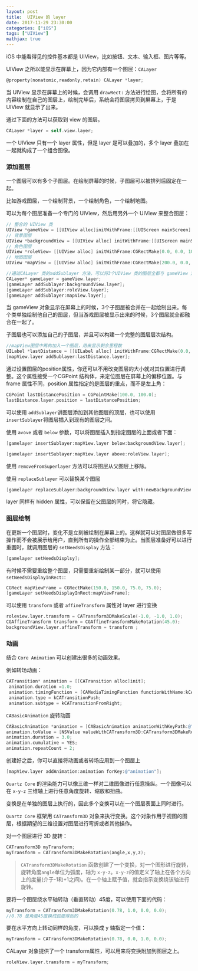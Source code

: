 ```yaml
---
layout: post
title:  UIView 的 layer
date: 2017-11-29 23:30:00
categories: ["iOS"]
tags: ["UIView"] 
mathjax: true
---
```



iOS 中能看得见的控件基本都是 UIView，比如按钮、文本、输入框、图片等等。

UIView 之所以能显示在屏幕上，因为它内部有一个图层：`CALayer`

```objectivec
@property(nonatomic,readonly,retain) CALayer *layer;
```

当 UIView 显示在屏幕上的时候，会调用 `drawRect:` 方法进行绘图，会将所有的内容绘制在自己的图层上，绘制完毕后，系统会将图层拷贝到屏幕上，于是 UIView 就显示了出来。

通过下面的方法可以获取到 view 的图层。

```objectivec 
CALayer *layer = self.view.layer;
```

一个 UIView 只有一个 layer 属性，但是 layer 是可以叠加的，多个 layer 叠加在一起就构成了一个组合图像。

### 添加图层

一个图层可以有多个子图层。在绘制屏幕的时候，子图层可以被排列后固定在一起。

比如游戏图层，一个绘制背景，一个绘制角色，一个绘制地图。

可以为每个图层准备一个专门的 UIView，然后用另外一个 UIView 来整合图层：

```objectivec
// 整合的 UIView 类
UIView *gameView = [[UIView alloc]initWithFrame:[[UIScreen mainScreen] applicationFrame]];  
// 背景图层
UIView *backgroundView = [[UIView alloc] initWithFrame:[[UIScreen mainScreen] applicationFrame]];  
// 角色图层
UIView *roleView= [[UIView alloc] initWithFrame:CGRectMake(0.0, 0.0, 100.0, 200.0)];  
// 地图图层
UIView *mapView = [[UIView alloc] initWithFrame:CGRectMake(200.0, 0.0, 100.0, 100.0)];  

//通过CALayer 类的addSublayer 方法，可以将3个UIView 类的图层全都与 gameView 对象链接在一起 
CALayer* gameLayer = gameView.layer;  
[gameLayer addSublayer:backgroundView.layer];  
[gameLayer addSublayer:roleView.layer];  
[gameLayer addSublayer:mapView.layer]; 
```

当 gameView 对象显示在屏幕上的时候，3个子图层被合并在一起绘制出来。每个类单独绘制他自己的图层，但当游戏图层被显示出来的时候，3个图层就全都融合在一起了。

子图层也可以添加自己的子图层，并且可以构建一个完整的图层层次结构。

```objectivec
//mapView图层中再构加入一个图层，用来显示剩余里程数
UILabel *lastDistance = [[UILabel alloc] initWithFrame:CGRectMake(0.0, 0.0, 20.0, 20.0)];  
[mapView.layer addSublayer:lastDistance.layer]; 
```

通过设置图层的position属性，你还可以不用改变图层的大小就对其位置进行调整。这个属性接受一个CGPoint 结构体，来定位图层在屏幕上的偏移位置。与frame 属性不同，position 属性指定的是图层的重点，而不是左上角：

```objectivec
CGPoint lastDistancePosition = CGPointMake(100.0, 100.0);  
lastDistance.layer.position = lastDistancePosition;
```


可以使用 `addSublayer`讲图层添加到其他图层的顶层，也可以使用 `insertSublayer`将图层插入到现有的图层之间。

使用 `avove` 或者 `below` 参数，可以将图层插入到指定图层的上面或者下面：

```objectivec
[gamelayer insertSublayer:mapView.layer below:backgroundView.layer];  

[gamelayer insertSublayer:mapView.layer above:roleView.layer]; 
```

使用 `removeFromSuperlayer` 方法可以将图层从父图层上移除。

使用 `replaceSublayer` 可以替换某个图层

```objectivec
[gamelayer replaceSublayer:backgroundView.layer with:newBackgroundView.layer ]; 
```

layer 同样有 hidden 属性，可以保留在父图层的同时，将它隐藏。

### 图层绘制

在更新一个图层时，变化不是立刻被绘制在屏幕上的。这样就可以对图层做很多写操作而不会被展示给用户，直到所有的操作全部结束为止。当图层准备好可以进行重画时，就调用图层的 `setNeedsDisplay`  方法：

```objectivec
[gamelayer setNeedsDisplsy];
```

有时候不需要重绘整个图层，只需要重新绘制某一部分，就可以使用 `setNeedsDisplayInRect:`:

```objectivec
CGRect mapViewFrame = CGRectMake(150.0, 150.0, 75.0, 75.0);  
[gameLayer setNeedsDisplayInRect:mapViewFrame];
```

可以使用 `transform` 或者 `affineTransform` 属性对 layer 进行变换

```objectivec
roleview.layer.transform = CATransform3DMakeScale(-1.0, -1.0, 1.0);  
CGAffineTransform transform = CGAffineTransformMakeRotation(45.0);  
backgroundView.layer.affineTransform = transform ; 
```
### 动画

结合 `Core Animation` 可以创建出很多的动画效果。

例如转场动画：

```objectivec
CATransition* animation = [[CATransition alloc]init];  
 animation.duration =1.0;  
 animation.timingFunction = [CAMediaTimingFunction functionWithName:kCAMediaTimingFunctionEaseIn];  
 animation.type = kCATransitionPush;  
 animation.subtype = kCATransitionFromRight;
```

`CABasicAnimation` 旋转动画

```objectivec
CABasicAnimation *animation = [CABasicAnimation animationWithKeyPath:@"transform"];  
animation.toValue = [NSValue valueWithCATransform3D:CATransform3DMakeRotation(3.1415, 0, 0, 1.0)];  
animation.duration = 3.0;  
animation.cumulative = YES;  
animation.repeatCount = 2; 
```

创建好之后，你可以直接将动画或者转场应用到一个图层上

```objectivec
[mapView.layer addAnimation:animation forKey:@"animation"];  
```

`Quartz Core` 的渲染能力可以像三维一样对二维图像进行任意操纵。一个图像可以在 `x-y-z` 三维轴上进行任意角度旋转、缩放和扭曲。

变换是在单独的图层上执行的，因此多个变换可以在一个图层表面上同时进行。

`Quartz Core` 框架用 `CATransform3D` 对象来执行变换。这个对象作用于视图的图层，根据期望的三维设置对图层进行弯折或者其他操作。

对一个图层进行 3D 旋转：

```objectivec
CATransform3D myTransform;  
myTransform = CATransform3DMakeRotation(angle,x,y,z);  
```

>`CATransform3DMakeRotation` 函数创建了一个变换，对一个图形进行旋转，旋转角度`angle`单位为弧度，轴为 `x-y-z`。`x-y-z`的值定义了轴上在各个方向上的度量(介于-1和+1之间)。在一个轴上赋予值，就会指示变换绕该轴进行旋转。

要将一个图层绕水平轴转动（垂直转动）45度，可以使用下面的代码：

```objectivec
myTransform = CATransform3DMakeRotation(0.78, 1.0, 0.0, 0.0);
//0.78 是角度45度换成弧度得到的  
```

要在水平方向上转动同样的角度，可以换成 y 轴指定一个值：

```objectivec
myTransform = CATransform3DMakeRotation(0.78, 0.0, 1.0, 0.0); 
```

CALayer 对象提供了一个 transform属性，可以用来将变换附加到图层之上。

```objectivec
roleView.layer.transform = myTransform; 
```